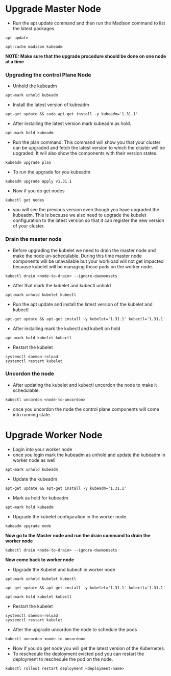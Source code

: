 # Upgrade Master Node
- Run the apt update command and then run the Madison command to list the latest packages.
```
apt update
```
```
apt-cache madison kubeadm
```
**NOTE: Make sure that the upgrade procedure should be done on one node at a time**

### Upgrading the control Plane Node
- Unhold the kubeadm
```
apt-mark unhold kubeadm
```
- Install the latest version of kubeadm
```
apt-get update && sudo apt-get install -y kubeadm='1.31.1'
```
- After installing the latest version mark kubeadm as hold.
```
apt-mark hold kubeadm
```
- Run the plan command. This command will show you that your cluster can be upgraded and fetch the latest version to which the cluster will be upgraded. It will also show the components with their version states.
```
kubeadm upgrade plan
```
- To run the upgrade for you kubeadm
```
kubeadm upgrade apply v1.31.1
```
- Now if you do get nodes
```
kubectl get nodes
```
- you will see the previous version  even though you have upgraded the kubeadm. This is because we also need to upgrade the kubelet configuration to the latest version so that it can register the new version of your cluster.

### Drain the master node
- Before upgrading the kubelet we need to drain the master node and make the node un-schedulable. During this time master node components will be unavailable but your workload will not get impacted because kubelet will be managing those pods on the worker node. 
```
kubectl drain <node-to-drain> --ignore-daemonsets
```
- After that mark the kubelet and kubectl unhold
```
apt-mark unhold kubelet kubectl
```
- Run the apt update and install the latest version of the kubelet and kubectl
```
apt-get update && apt-get install -y kubelet='1.31.1' kubectl='1.31.1'
```
- After installing mark the kubectl and kubelt on hold
 ``` 
apt-mark hold kubelet kubectl
```
- Restart the kubelet
```
systemctl daemon-reload
systemctl restart kubelet
```
### Uncordon the node
- After updating the kubelet and kubectl uncordon the node to make it schedulable.
```
kubectl uncordon <node-to-uncordon>
```
- once you uncordon the node the control plane components will come into running state.

# Upgrade Worker Node
- Login into your worker node
- once you login mark the kubeadm as unhold and update the kubeadm in worker node as well
```
apt-mark unhold kubeadm
```
- Update the kubeadm
```
apt-get update && apt-get install -y kubeadm='1.31.1'
```
- Mark as hold for kubeadm
```
apt-mark hold kubeadm
```
- Upgrade the kubelet configuration in the worker node.
```
kubeadm upgrade node
```
**Now go to the Master node and run the drain command to drain the worker node**
```
kubectl drain <node-to-drain> --ignore-daemonsets
```
**Now come back to worker node**
- Upgrade the Kubelet and kubectl in worker node
``` 
apt-mark unhold kubelet kubectl
```
```
apt-get update && apt-get install -y kubelet='1.31.1' kubectl='1.31.1'
```
```
apt-mark hold kubelet kubectl
```
- Restart the kubelet
```
systemctl daemon-reload
systemctl restart kubelet
```
- After the upgrade uncordon the node to schedule the pods
```
kubectl uncordon <node-to-uncordon>
```
- Now if you do get node you will get the latest version of the Kubernetes.
- To reschedule the deployment evicted pod you can restart the deployment to reschedule the pod on the node.
```
kubectl rollout restart deployment <deployment-name>
```
